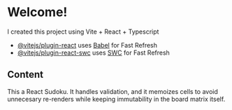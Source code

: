 # Welcome!

I created this project using Vite + React + Typescript

- [@vitejs/plugin-react](https://github.com/vitejs/vite-plugin-react/blob/main/packages/plugin-react/README.md) uses [Babel](https://babeljs.io/) for Fast Refresh
- [@vitejs/plugin-react-swc](https://github.com/vitejs/vite-plugin-react-swc) uses [SWC](https://swc.rs/) for Fast Refresh

## Content

This a React Sudoku. It handles validation, and it memoizes cells to avoid unnecesary re-renders while keeping immutability in the board matrix itself.

